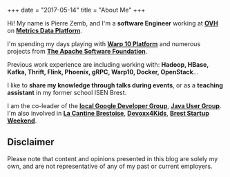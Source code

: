 +++
date = "2017-05-14"
title = "About Me"
+++

Hi! My name is Pierre Zemb, and I'm a **software Engineer** working at **[OVH](https://www.ovh.com)** on **[Metrics Data Platform](https://www.ovh.com/fr/data-platforms/metrics/)**.

I'm spending my days playing with **[Warp 10 Platform](http://www.warp10.io/)** and numerous projects from **[The Apache Software Foundation](https://www.apache.org/)**.

Previous work experience are including working with: **Hadoop, HBase, Kafka, Thrift, Flink, Phoenix, gRPC, Warp10, Docker, OpenStack**...

I like to **share my knowledge through talks during events**, or as a **teaching assistant** in my former school ISEN Brest.

I am the co-leader of the **[local Google Developer Group](https://gdgfinistere.org/)**, **[Java User Group](http://finistjug.fr/)**. I'm also involved in **[La Cantine Brestoise](http://www.lacantine-brest.net/)**, **[Devoxx4Kids](http://www.lacantine-brest.net/event/devoxx4kids-brest/)**, **[Brest Startup Weekend](http://brest.startupweekend.org/)**.

## Disclaimer

Please note that content and opinions presented in this blog are solely my own, and are not representative of any of my past or current employers.

